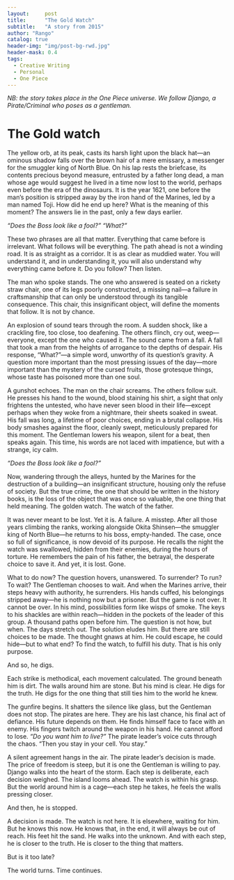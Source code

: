 ```yaml
---
layout:     post
title:      "The Gold Watch"
subtitle:   "A story from 2015"
author: "Rango"
catalog: true
header-img: "img/post-bg-rwd.jpg"
header-mask: 0.4
tags:
  - Creative Writing
  - Personal
  - One Piece
---
```


*NB: the story takes place in the One Piece universe. We follow Django, a Pirate/Criminal who poses as a gentleman.*

# The Gold watch

The yellow orb, at its peak, casts its harsh light upon the black hat—an ominous shadow falls over the brown hair of a mere emissary, a messenger for the smuggler king of North Blue. On his lap rests the briefcase, its contents precious beyond measure, entrusted by a father long dead, a man whose age would suggest he lived in a time now lost to the world, perhaps even before the era of the dinosaurs. It is the year 1621, one before the man’s position is stripped away by the iron hand of the Marines, led by a man named Toji. How did he end up here? What is the meaning of this moment? The answers lie in the past, only a few days earlier.

*“Does the Boss look like a fool?”*
*“What?”*

These two phrases are all that matter. Everything that came before is irrelevant. What follows will be everything. The path ahead is not a winding road. It is as straight as a corridor. It is as clear as muddied water. You will understand it, and in understanding it, you will also understand why everything came before it. Do you follow? Then listen.

The man who spoke stands. The one who answered is seated on a rickety straw chair, one of its legs poorly constructed, a missing nail—a failure in craftsmanship that can only be understood through its tangible consequence. This chair, this insignificant object, will define the moments that follow. It is not by chance.

An explosion of sound tears through the room. A sudden shock, like a crackling fire, too close, too deafening. The others flinch, cry out, weep—everyone, except the one who caused it. The sound came from a fall. A fall that took a man from the heights of arrogance to the depths of despair. His response, “What?”—a simple word, unworthy of its question’s gravity. A question more important than the most pressing issues of the day—more important than the mystery of the cursed fruits, those grotesque things, whose taste has poisoned more than one soul.

A gunshot echoes. The man on the chair screams. The others follow suit. He presses his hand to the wound, blood staining his shirt, a sight that only frightens the untested, who have never seen blood in their life—except perhaps when they woke from a nightmare, their sheets soaked in sweat. His fall was long, a lifetime of poor choices, ending in a brutal collapse. His body smashes against the floor, cleanly swept, meticulously prepared for this moment. The Gentleman lowers his weapon, silent for a beat, then speaks again. This time, his words are not laced with impatience, but with a strange, icy calm.

*“Does the Boss look like a fool?”*

Now, wandering through the alleys, hunted by the Marines for the destruction of a building—an insignificant structure, housing only the refuse of society. But the true crime, the one that should be written in the history books, is the loss of the object that was once so valuable, the one thing that held meaning. The golden watch. The watch of the father.

It was never meant to be lost. Yet it is. A failure. A misstep. After all those years climbing the ranks, working alongside Okita Shinsen—the smuggler king of North Blue—he returns to his boss, empty-handed. The case, once so full of significance, is now devoid of its purpose. He recalls the night the watch was swallowed, hidden from their enemies, during the hours of torture. He remembers the pain of his father, the betrayal, the desperate choice to save it. And yet, it is lost. Gone.

What to do now? The question hovers, unanswered. To surrender? To run? To wait? The Gentleman chooses to wait. And when the Marines arrive, their steps heavy with authority, he surrenders. His hands cuffed, his belongings stripped away—he is nothing now but a prisoner. But the game is not over. It cannot be over.
In his mind, possibilities form like wisps of smoke. The keys to his shackles are within reach—hidden in the pockets of the leader of this group. A thousand paths open before him. The question is not how, but when. The days stretch out. The solution eludes him. But there are still choices to be made. The thought gnaws at him. He could escape, he could hide—but to what end? To find the watch, to fulfill his duty. That is his only purpose.

And so, he digs.

Each strike is methodical, each movement calculated. The ground beneath him is dirt. The walls around him are stone. But his mind is clear. He digs for the truth. He digs for the one thing that still ties him to the world he knew.

The gunfire begins. It shatters the silence like glass, but the Gentleman does not stop. The pirates are here. They are his last chance, his final act of defiance. His future depends on them. He finds himself face to face with an enemy. His fingers twitch around the weapon in his hand. He cannot afford to lose. *“Do you want him to live?”* The pirate leader’s voice cuts through the chaos. “Then you stay in your cell. You stay.”

A silent agreement hangs in the air. The pirate leader’s decision is made. The price of freedom is steep, but it is one the Gentleman is willing to pay. Django walks into the heart of the storm. Each step is deliberate, each decision weighed. The island looms ahead. The watch is within his grasp. But the world around him is a cage—each step he takes, he feels the walls pressing closer.

And then, he is stopped.

A decision is made. The watch is not here. It is elsewhere, waiting for him. But he knows this now. He knows that, in the end, it will always be out of reach. His feet hit the sand. He walks into the unknown. And with each step, he is closer to the truth. He is closer to the thing that matters.

But is it too late?

The world turns. Time continues.